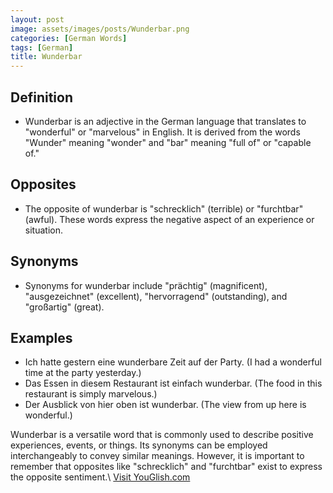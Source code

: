 ```yaml
---
layout: post
image: assets/images/posts/Wunderbar.png
categories: [German Words]
tags: [German]
title: Wunderbar
---
```


## Definition
- Wunderbar is an adjective in the German language that translates to "wonderful" or "marvelous" in English. It is derived from the words "Wunder" meaning "wonder" and "bar" meaning "full of" or "capable of."

## Opposites
- The opposite of wunderbar is "schrecklich" (terrible) or "furchtbar" (awful). These words express the negative aspect of an experience or situation.

## Synonyms
- Synonyms for wunderbar include "prächtig" (magnificent), "ausgezeichnet" (excellent), "hervorragend" (outstanding), and "großartig" (great).

## Examples
- Ich hatte gestern eine wunderbare Zeit auf der Party. (I had a wonderful time at the party yesterday.)
- Das Essen in diesem Restaurant ist einfach wunderbar. (The food in this restaurant is simply marvelous.)
- Der Ausblick von hier oben ist wunderbar. (The view from up here is wonderful.)

Wunderbar is a versatile word that is commonly used to describe positive experiences, events, or things. Its synonyms can be employed interchangeably to convey similar meanings. However, it is important to remember that opposites like "schrecklich" and "furchtbar" exist to express the opposite sentiment.\ <a id="yg-widget-0" class="youglish-widget" data-query="Wunderbar" data-lang="german" data-components="8412" data-auto-start="0" data-bkg-color="theme_light" data-title="How%20to%20pronounce%20Wunderbar%20in%20German"  rel="nofollow" href="https://youglish.com">Visit YouGlish.com</a><script async src="https://youglish.com/public/emb/widget.js" charset="utf-8"></script>